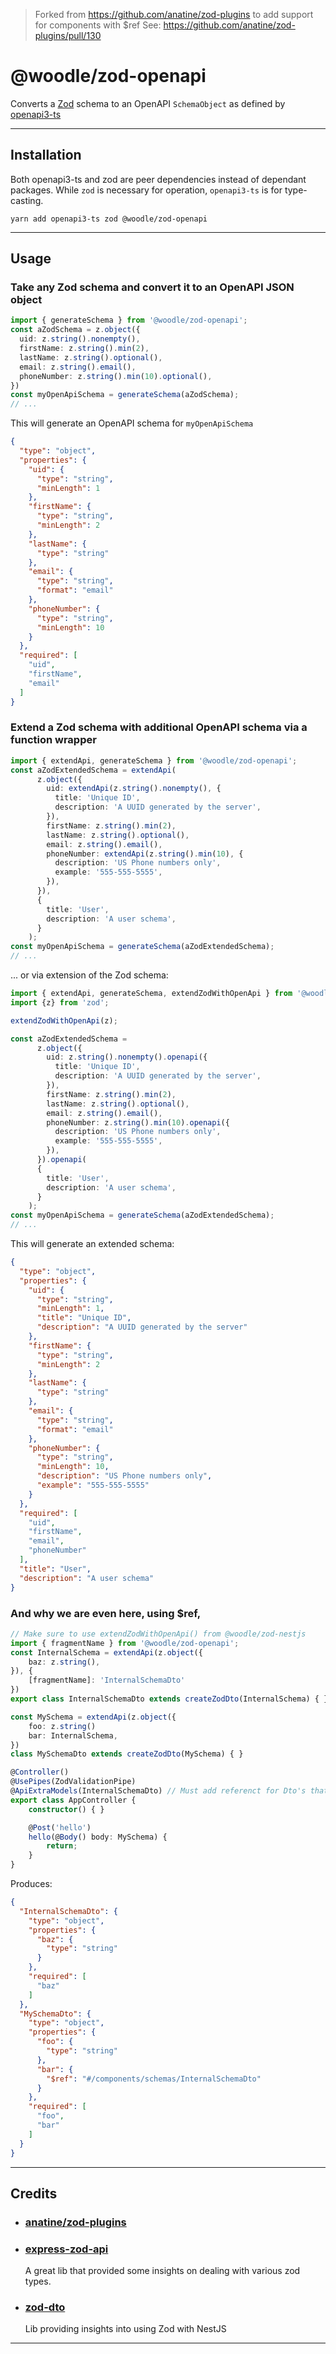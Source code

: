 > Forked from https://github.com/anatine/zod-plugins to add support for components with $ref
> See: https://github.com/anatine/zod-plugins/pull/130

# @woodle/zod-openapi

Converts a [Zod](https://github.com/colinhacks/zod) schema to an OpenAPI `SchemaObject` as defined by [openapi3-ts](https://www.npmjs.com/package/openapi3-ts)

----

## Installation

Both openapi3-ts and zod are peer dependencies instead of dependant packages.
While `zod` is necessary for operation, `openapi3-ts` is for type-casting.

```shell
yarn add openapi3-ts zod @woodle/zod-openapi
```

----

## Usage

### Take any Zod schema and convert it to an OpenAPI JSON object

```typescript
import { generateSchema } from '@woodle/zod-openapi';
const aZodSchema = z.object({
  uid: z.string().nonempty(),
  firstName: z.string().min(2),
  lastName: z.string().optional(),
  email: z.string().email(),
  phoneNumber: z.string().min(10).optional(),
})
const myOpenApiSchema = generateSchema(aZodSchema);
// ...
```

This will generate an OpenAPI schema for `myOpenApiSchema`

```json
{
  "type": "object",
  "properties": {
    "uid": {
      "type": "string",
      "minLength": 1
    },
    "firstName": {
      "type": "string",
      "minLength": 2
    },
    "lastName": {
      "type": "string"
    },
    "email": {
      "type": "string",
      "format": "email"
    },
    "phoneNumber": {
      "type": "string",
      "minLength": 10
    }
  },
  "required": [
    "uid",
    "firstName",
    "email"
  ]
}
```

### Extend a Zod schema with additional OpenAPI schema via a function wrapper

```typescript
import { extendApi, generateSchema } from '@woodle/zod-openapi';
const aZodExtendedSchema = extendApi(
      z.object({
        uid: extendApi(z.string().nonempty(), {
          title: 'Unique ID',
          description: 'A UUID generated by the server',
        }),
        firstName: z.string().min(2),
        lastName: z.string().optional(),
        email: z.string().email(),
        phoneNumber: extendApi(z.string().min(10), {
          description: 'US Phone numbers only',
          example: '555-555-5555',
        }),
      }),
      {
        title: 'User',
        description: 'A user schema',
      }
    );
const myOpenApiSchema = generateSchema(aZodExtendedSchema);
// ...
```

... or via extension of the Zod schema:

```typescript
import { extendApi, generateSchema, extendZodWithOpenApi } from '@woodle/zod-openapi';
import {z} from 'zod';

extendZodWithOpenApi(z);

const aZodExtendedSchema = 
      z.object({
        uid: z.string().nonempty().openapi({
          title: 'Unique ID',
          description: 'A UUID generated by the server',
        }),
        firstName: z.string().min(2),
        lastName: z.string().optional(),
        email: z.string().email(),
        phoneNumber: z.string().min(10).openapi({
          description: 'US Phone numbers only',
          example: '555-555-5555',
        }),
      }).openapi(
      {
        title: 'User',
        description: 'A user schema',
      }
    );
const myOpenApiSchema = generateSchema(aZodExtendedSchema);
// ...
```

This will generate an extended schema:

```json
{
  "type": "object",
  "properties": {
    "uid": {
      "type": "string",
      "minLength": 1,
      "title": "Unique ID",
      "description": "A UUID generated by the server"
    },
    "firstName": {
      "type": "string",
      "minLength": 2
    },
    "lastName": {
      "type": "string"
    },
    "email": {
      "type": "string",
      "format": "email"
    },
    "phoneNumber": {
      "type": "string",
      "minLength": 10,
      "description": "US Phone numbers only",
      "example": "555-555-5555"
    }
  },
  "required": [
    "uid",
    "firstName",
    "email",
    "phoneNumber"
  ],
  "title": "User",
  "description": "A user schema"
}
```

### And why we are even here, using $ref,  

```typescript
// Make sure to use extendZodWithOpenApi() from @woodle/zod-nestjs
import { fragmentName } from '@woodle/zod-openapi';
const InternalSchema = extendApi(z.object({
    baz: z.string(),
}), {
    [fragmentName]: 'InternalSchemaDto'
})
export class InternalSchemaDto extends createZodDto(InternalSchema) { }

const MySchema = extendApi(z.object({
    foo: z.string()
    bar: InternalSchema,
})
class MySchemaDto extends createZodDto(MySchema) { }

@Controller()
@UsePipes(ZodValidationPipe)
@ApiExtraModels(InternalSchemaDto) // Must add referenct for Dto's that are not directly used.
export class AppController {
    constructor() { }

    @Post('hello')
    hello(@Body() body: MySchema) {
        return;
    }
}
```
Produces:

```json
{
  "InternalSchemaDto": {
    "type": "object",
    "properties": {
      "baz": {
        "type": "string"
      }
    },
    "required": [
      "baz"
    ]
  },
  "MySchemaDto": {
    "type": "object",
    "properties": {
      "foo": {
        "type": "string"
      },
      "bar": {
        "$ref": "#/components/schemas/InternalSchemaDto"
      }
    },
    "required": [
      "foo",
      "bar"
    ]
  }
}
```

----

## Credits

- ### [anatine/zod-plugins](https://github.com/anatine/zod-plugins)

- ### [express-zod-api](https://github.com/RobinTail/express-zod-api)

  A great lib that provided some insights on dealing with various zod types.

- ### [zod-dto](https://github.com/kbkk/abitia/tree/master/packages/zod-dto)

  Lib providing insights into using Zod with NestJS

----

